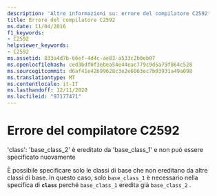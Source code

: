 ```yaml
---
description: 'Altre informazioni su: errore del compilatore C2592'
title: Errore del compilatore C2592
ms.date: 11/04/2016
f1_keywords:
- C2592
helpviewer_keywords:
- C2592
ms.assetid: 833a4d7b-66ef-4d4c-ae83-a533c2b0eb07
ms.openlocfilehash: ced3bdf0f3ebea54e44eac779c9d5a79f864c528
ms.sourcegitcommit: d6af41e42699628c3e2e6063ec7b03931a49a098
ms.translationtype: MT
ms.contentlocale: it-IT
ms.lasthandoff: 12/11/2020
ms.locfileid: "97177471"
---
```

# <a name="compiler-error-c2592"></a>Errore del compilatore C2592

'class': 'base_class_2' è ereditato da 'base_class_1' e non può essere specificato nuovamente

È possibile specificare solo le classi di base che non ereditano da altre classi di base. In questo caso, solo `base_class_1` è necessario nella specifica di **`class`** perché `base_class_1` eredita già `base_class_2` .
